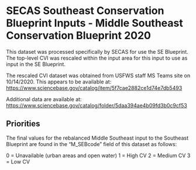 # SECAS Southeast Conservation Blueprint Inputs - Middle Southeast Conservation Blueprint 2020

This dataset was processed specifically by SECAS for use the SE Blueprint. The top-level
CVI was rescaled within the input area for this input to use as input in the SE Blueprint.

The rescaled CVI dataset was obtained from USFWS staff MS Teams site on 10/14/2020.
This appears to be available at: https://www.sciencebase.gov/catalog/item/5f7cae2882ce1d74e7db5493

Additional data are available at: https://www.sciencebase.gov/catalog/folder/5daa394ae4b09fd3b0c9cf53

## Priorities

The final values for the rebalanced Middle Southeast input to the Southeast Blueprint are found in the “M_SEBcode” field of this dataset as follows:

0 = Unavailable (urban areas and open water)
1 = High CV
2 = Medium CV
3 = Low CV
